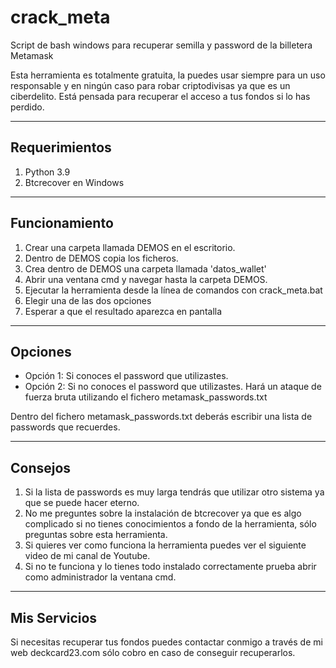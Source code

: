 # crack_meta
Script de bash windows para recuperar semilla y password de la billetera Metamask


Esta herramienta es totalmente gratuita, la puedes usar siempre para un uso responsable y en ningún caso para robar criptodivisas ya que es un ciberdelito. Está pensada para recuperar el acceso a tus fondos si lo has perdido.

---------------
Requerimientos
---------------
1. Python 3.9
2. Btcrecover en Windows

----------------
Funcionamiento
----------------
1. Crear una carpeta llamada DEMOS en el escritorio.
2. Dentro de DEMOS copia los ficheros.
3. Crea dentro de DEMOS una carpeta llamada 'datos_wallet'
4. Abrir una ventana cmd y navegar hasta la carpeta DEMOS.
5. Ejecutar la herramienta desde la línea de comandos con crack_meta.bat
6. Elegir una de las dos opciones
7. Esperar a que el resultado aparezca en pantalla

--------
Opciones
--------
- Opción 1: Si conoces el password que utilizastes.
- Opción 2: Si no conoces el password que utilizastes. Hará un ataque de fuerza bruta utilizando el fichero metamask_passwords.txt

Dentro del fichero metamask_passwords.txt deberás escribir una lista de passwords que recuerdes.

----------
Consejos
----------
1. Si la lista de passwords es muy larga tendrás que utilizar otro sistema ya que se puede hacer eterno.
2. No me preguntes sobre la instalación de btcrecover ya que es algo complicado si no tienes conocimientos a fondo de la herramienta, sólo preguntas sobre esta herramienta.
3. Si quieres ver como funciona la herramienta puedes ver el siguiente video de mi canal de Youtube.
4. Si no te funciona y lo tienes todo instalado correctamente prueba abrir como administrador la ventana cmd.

-------------
Mis Servicios
-------------
Si necesitas recuperar tus fondos puedes contactar conmigo a través de mi web deckcard23.com
sólo cobro en caso de conseguir recuperarlos.


